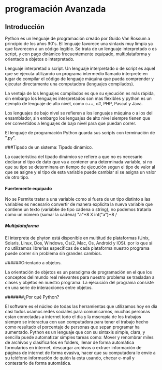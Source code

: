 # programación Avanzada
## Introducción
Python es un lenguaje de programación creado por Guido Van Rossum a principio de los años 90's.
El lenguaje favorece una sintaxis muy limpia ya que favorecen a un código legible. Se trata de un lenguaje interpretado o es script, y con pago dinámico frecuentemente equipado, multiplataforma y orientado a objetos o interpretado.

Lenguaje interpretad o script.
Un lenguaje interpretado o de script es aquel que se ejecuta utilizando un programa intermedio llamado interprete en lugar de compilar el código de lenguaje máquina que pueda comprender y ejecutar directamente una computadora (lenguajes compilados).

La ventaja de los lenguajes compilados es que su ejecución es más rápida, sin embargo los lenguajes interpretados son mas flexibles y python es un ejemplo de lenguaje de alto nivel, como c++, c#, PHP, Pascal y Java.

Los lenguajes de bajo nivel se refieren a los lenguajes máquina o a los del ensamblador, sin embargo los lenguajes de alto nivel siempre tienen que ser convertidos a lenguajes de bajo nivel para que puedan correr.

El lenguaje de programación Python guarda sus scripts con terminación de ".py".

###Tipado de un sistema: Tipado dinámico.

La caacterística del tipado dinámico se refiere a que no es necesario declarar el tipo de dato que va a contener una determinada variable, si no que su tipo se determinara en tiempo de ejecución segun el tipo de valor al que se asigne y el tipo de esta variable puede cambiar si se asigna un valor de otro tipo.

#### Fuertemente equipado

No se Permite tratar a una variable como si fuera de un tipo distinto a las variables es necesario convertir de manera explicita la nueva variable que contiene un texto (variabke de tipo cadena o string), no podemos tratarla como un número (sumar la cadena) "a"+8 X 
int("a")+8 /

##### Multiplataforma

El interprete de phyton está disponible en multitud de plataformas (Unix, Solaris, Linux, Dos, Windows, Os/2, Mac, Os, Android y IOS).
por lo que si no utilizamos librerias específicas de cada plataforma nuestro programa puede correr sin problema sin grandes cambios.

######Orientado a objetos.

La orientación de objetos es un paradigma de programación en el que los conceptos del mundo real relevantes para nuestro problema se trasladan a clases y objetos en nuestro programa. La ejecución del programa consiste en una serie de interacciones entre objetos.

#######¿Por qué Python?

El software es el núcleo de todas las herramientas que utilizamos hoy en día casi todos usamos redes sociales para comunicarnos, muchas personas estan conectadas a internet todo el dia y la mscropía de los trabajos siempre se interactua con uan computadora para tener el trabajo hecho como resultado el porcentaje de personas que sepan programar ha aumentado. Python es un lenguaje que con su sintaxis simple, clara, y sencilla puede automatizar simples tareas como:
Mover y renombrar miles de archivos y clasificarlos en folders, llenar de forma automática formularios en internet, descargar archivos o extraer información de páginas de internet de forma evasiva, hacer que su computadora le envie a su teléfono información de quién la esta usando, checar e-mail y contestarlo de forma automática. 
